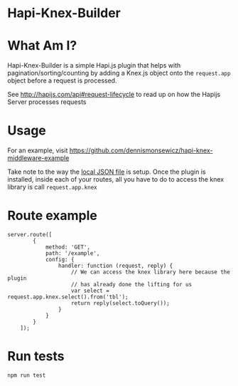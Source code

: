 # Hapi-Knex-Builder

# What Am I?
Hapi-Knex-Builder is a simple Hapi.js plugin that helps with pagination/sorting/counting
by adding a Knex.js object onto the `request.app` object before a request is processed.

See http://hapijs.com/api#request-lifecycle to read up on how the Hapijs Server
processes requests

# Usage
For an example, visit https://github.com/dennismonsewicz/hapi-knex-middleware-example

Take note to the way the [local JSON file](https://github.com/dennismonsewicz/hapi-knex-builder-example/blob/master/config/local.json#L2-L10) is setup. Once the plugin is installed, inside each of your routes, all you have to do to access the knex library is call `request.app.knex`

# Route example
```
server.route([
        {
            method: 'GET',
            path: '/example',
            config: {
                handler: function (request, reply) {
                    // We can access the knex library here because the plugin
                    // has already done the lifting for us
                    var select = request.app.knex.select().from('tbl');
                    return reply(select.toQuery());
                }
            }
        }
    ]);
```

# Run tests
`npm run test`
